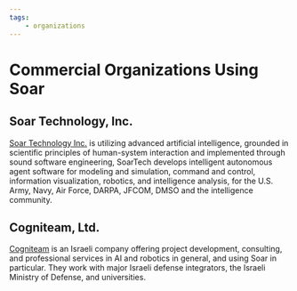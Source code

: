 ```yaml
---
tags:
    - organizations
---
```


<!-- markdown-link-check-disable-next-line -->
<!-- old URL: https://soar.eecs.umich.edu/CommercialOrganizationsUsingSoar -->

# Commercial Organizations Using Soar

## Soar Technology, Inc. 

[Soar Technology Inc.](http://www.soartech.com/) is utilizing advanced
artificial intelligence, grounded in scientific principles of human-system
interaction and implemented through sound software engineering, SoarTech
develops intelligent autonomous agent software for modeling and simulation,
command and control, information visualization, robotics, and intelligence
analysis, for the U.S. Army, Navy, Air Force, DARPA, JFCOM, DMSO and the
intelligence community.

## Cogniteam, Ltd.

[Cogniteam](http://www.cogniteam.com/) is an Israeli company offering project
development, consulting, and professional services in AI and robotics in
general, and using Soar in particular. They work with major Israeli defense
integrators, the Israeli Ministry of Defense, and universities.
